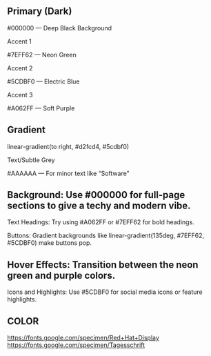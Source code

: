 ## Primary (Dark)

#000000 — Deep Black Background

Accent 1

#7EFF62 — Neon Green

Accent 2

#5CDBF0 — Electric Blue

Accent 3

#A062FF — Soft Purple

## Gradient

linear-gradient(to right, #d2fcd4, #5cdbf0)

Text/Subtle Grey

#AAAAAA — For minor text like “Software”

## Background: Use #000000 for full-page sections to give a techy and modern vibe.

Text Headings: Try using #A062FF or #7EFF62 for bold headings.

Buttons: Gradient backgrounds like linear-gradient(135deg, #7EFF62, #5CDBF0) make buttons pop.

## Hover Effects: Transition between the neon green and purple colors.

Icons and Highlights: Use #5CDBF0 for social media icons or feature highlights.

## COLOR

https://fonts.google.com/specimen/Red+Hat+Display
https://fonts.google.com/specimen/Tagesschrift
